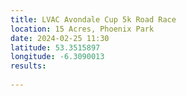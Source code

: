 ```yaml
---
title: LVAC Avondale Cup 5k Road Race
location: 15 Acres, Phoenix Park
date: 2024-02-25 11:30
latitude: 53.3515897
longitude: -6.3090013
results:
  
---
```

